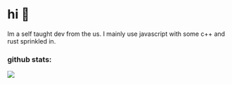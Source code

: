 # hi 👋

Im a self taught dev from the us. I mainly use javascript with some c++ and rust sprinkled in.

### github stats:

<a href="https://github.com/glitch978">
  <img align="center" src="https://github-readme-stats.vercel.app/api?username=glitch978&show_icons=true&count_private=true" />
</a>
